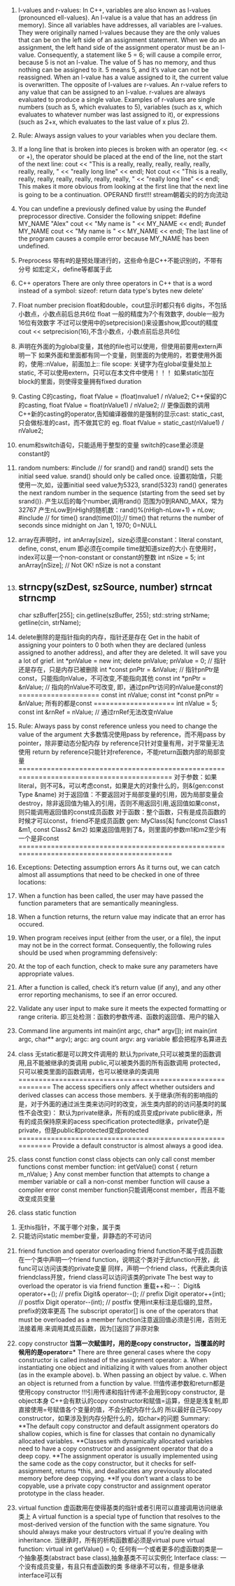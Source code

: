 1. l-values and r-values:
In C++, variables are also known as l-values (pronounced ell-values). An l-value is a value that has an address (in memory). Since all variables have addresses, all variables are l-values. They were originally named l-values because they are the only values that can be on the left side of an assignment statement. When we do an assignment, the left hand side of the assignment operator must be an l-value. Consequently, a statement like 5 = 6; will cause a compile error, because 5 is not an l-value. The value of 5 has no memory, and thus nothing can be assigned to it. 5 means 5, and it’s value can not be reassigned. When an l-value has a value assigned to it, the current value is overwritten.
The opposite of l-values are r-values. An r-value refers to any value that can be assigned to an l-value. r-values are always evaluated to produce a single value. Examples of r-values are single numbers (such as 5, which evaluates to 5), variables (such as x, which evaluates to whatever number was last assigned to it), or expressions (such as 2+x, which evaluates to the last value of x plus 2).

2. Rule: Always assign values to your variables when you declare them.

3. If a long line that is broken into pieces is broken with an operator (eg. << or +), the operator should be placed at the end of the line, not the start of the next line:
cout << "This is a really, really, really, really, really, really, really, " <<
        "really long line" << endl;
Not
cout << "This is a really, really, really, really, really, really, really, "
        << "really long line" << endl;
This makes it more obvious from looking at the first line that the next line is going to be a continuation.
OPERAND first!!!
stream朝着尖的的方向流动

4. You can undefine a previously defined value by using the #undef preprocessor directive.
Consider the following snippet:
#define MY_NAME "Alex"
cout << "My name is " << MY_NAME << endl;
#undef MY_NAME
cout << "My name is " << MY_NAME << endl;
The last line of the program causes a compile error because MY_NAME has been undefined.

5. Preprocess
带有#的是预处理进行的，这些命令是C++不能识别的，不带有分号
如宏定义，define等都属于此

6. C++ operators
There are only three operators in C++ that is a word instead of a symbol:
sizeof: return data type's bytes
new
delete'

7. Float number precision
float和double，cout显示时都只有6 digits，不包括小数点，小数点前后总共6位
float 一般的精度为7个有效数字, double一般为16位有效数字
不过可以使用<iomanip>中的setprecision()来设置show,即cout的精度
cout << setprecision(16),不含小数点，小数点前后总共6位

8. 声明在外面的为global变量，其他的file也可以使用，但使用前要用extern声明一下
如果外面和里面都有同一个变量，则里面的为使用的，若要使用外面的，使用::nValue，前面加上::
file scope: 关键字为在global变量处加上static, 不可以使用extern，只可以在本文件中使用！！！
如果static加在block的里面，则使得变量拥有fixed duration

9. Casting
C的casting，float fValue = (float)nvalue1 / nValue2;
C++保留的C的casting, float fValue = float(nValue1) / nValue2; // 更像函数的调用
C++新的casting的operator,告知编译器做的是强制的显示cast: static_cast,只会做标准的cast，而不做其它的
eg. float fValue = static_cast<float>(nValue1) / nValue2;

10. enum和switch语句，只能适用于整型的变量
switch的case里必须是constant的

11. random numbers:
#include <cstdlib> // for srand() and rand()
srand() sets the initial seed value. srand() should only be called once.
设置初始值，只能使用一次,如，设置initial seed value为5323, srand(5323)
rand() generates the next random number in the sequence (starting from the seed set by srand()).
产生以后的每个number,调用rand()
范围为0到RAND_MAX，常为32767
产生nLow到nHigh的随机数：rand()%(nHigh-nLow+1) + nLow;
#include <ctime> // for time()
srand(time(0));// time() that returns the number of seconds since midnight on Jan 1, 1970; 0=NULL

12. array在声明时，int anArray[size]，size必须是constant：literal constant, define, const, enum
即必须在compile time就知道size的大小
在使用时，index可以是一个non-constant or constant的整数
int nSize = 5;
int anArray[nSize]; // Not OK! nSize is not a constant

13. strncpy(szDest, szSource, number)
    strncat
    strncmp
    ----------------------------
    char szBuffer[255];
    cin.getline(szBuffer, 255);
    std::string strName;
    getline(cin, strName);

14. delete删除的是指针指向的内存，指针还是存在
Get in the habit of assigning your pointers to 0 both when they are declared (unless assigned to another address), and after they are deleted. It will save you a lot of grief.
int *pnValue = new int;
delete pnValue;
pnValue = 0; // 指针还是存在，只是内存已被删除
int *const pnPtr = &nValue; // 指针pnPtr是const，只能指向nValue，不可改变,不能指向其他
const int *pnPtr = &nValue; // 指向的nValue不可改变, 即，通过pnPtr访问的nValue是const的
====================
const int nValue;
const int *const pnPtr = &nValue;
所有的都是const
====================
int nValue = 5;
const int &rnRef = nValue; // 通过rnRef无法改变nValue

15. Rule: Always pass by const reference unless you need to change the value of the argument
大多数情况使用pass by reference，而不用pass by pointer，除非要动态分配内存
by reference只针对变量有用，对于常量无法使用
return by reference只能针对reference，不能return函数内部的局部变量
=========================================================================================
对于参数：如果literal，则不可&，可以考虑const，如果是大的对象什么的，则&(gen:const Type &name)
对于返回值：不要返回对于局部变量的引用，因为局部变量会destroy，除非返回值为输入的引用，否则不用返回引用,返回值如果const，则只能调用返回值的const成员函数
对于函数：整个函数，只有是成员函数的时候才可以const，friend不是成员函数
gen:    MyClass[&] func(const Class1 &m1, const Class2 &m2)
    如果返回值用到了&，则里面的参数m1和m2至少有一个是非const
=========================================================================================

16. Exceptions: Detecting assumption errors
As it turns out, we can catch almost all assumptions that need to be checked in one of three locations:
1. When a function has been called, the user may have passed the function parameters that are semantically meaningless.
2. When a function returns, the return value may indicate that an error has occured.
3. When program receives input (either from the user, or a file), the input may not be in the correct format.
Consequently, the following rules should be used when programming defensively:
1. At the top of each function, check to make sure any parameters have appropriate values.
2. After a function is called, check it’s return value (if any), and any other error reporting mechanisms, to see if an error occured.
3. Validate any user input to make sure it meets the expected formatting or range criteria.
即三处检测：函数的参数传递、函数的返回值、用户的输入

17. Command line arguments
int main(int argc, char* argv[]);
int main(int argc, char** argv);
argc: arg count     argv: arg variable
都会把程序名算进去

18. class
无static都是可以跨文件调用的
默认为private,只可以被类里的函数调用,且不能被继承的类调用
public,可以被类外面的所有函数调用
protected，只可以被类里面的函数调用，也可以被继承的类调用
===========================================================
The access specifiers only affect whether outsiders and derived classes can access those members.
关于继承(所有的影响指的是，对于外面的通过派生类来访问时的改变，派生类内部的的访问基类时的属性不会改变)：
默认为private继承，所有的成员变成private
public继承，所有的成员保持原来的acess specification
protected继承，private仍是private，但是public和protected变成protected
===========================================================
Provide a default constructor is almost always a good idea.

19. class const function
const class objects can only call const member functions
const member function:
    int getValue() const
    {
        return m_nValue;
    }
Any const member function that attempts to change a member variable or call a non-const member function will cause a compiler error
const member function只能调用const member，而且不能改变成员变量

20. class static function
1) 无this指针，不属于哪个对象，属于类
2) 只能访问static member变量，非静态的不可访问

21. friend function and operator overloading
friend function不属于成员函数
在一个类中声明一个friend function，说明这个类对于此function开放，此func可以访问该类的private变量
同样，声明一个friend class，代表此类向该friendclass开放，friend class可以访问该类的private
The best way to overload the operator is via friend function
重载++和--：
Digit& operator++(); // prefix
Digit& operator--(); // prefix
Digit operator++(int); // postfix
Digit operator--(int); // postfix
使用int来标注是后缀的,显然，prefix的效率更高
The subscript operator[] is one of the operators that must be overloaded as a member function注意返回值必须是引用，否则无法接着用.来调用其成员函数，因为[]返回了非原对象

22. copy constructor
******当第一次赋值时，用的是copy constructor，当覆盖的时候用的是operator=*******
There are three general cases where the copy constructor is called instead of the assignment operator:
a. When instantiating one object and initializing it with values from another object (as in the example above).
b. When passing an object by value.
c. When an object is returned from a function by value.
!!!值传递参数和return都是使用copy constructor
!!!引用传递和指针传递不会用到copy constructor, 是object本身
C++会有默认的copy constructor和赋值=运算，但是是浅复制,即直接使用=号赋值各个变量的值，不会分配内存什么的
所以最好自己写copy constructor，如果涉及到内存分配什么的，如char×的问题
Summary:
**The default copy constructor and default assignment operators do shallow copies, which is fine for classes that contain no dynamically allocated variables.
**Classes with dynamically allocated variables need to have a copy constructor and assignment operator that do a deep copy.
**The assignment operator is usually implemented using the same code as the copy constructor, but it checks for self-assignment, returns *this, and deallocates any previously allocated memory before deep copying.
**If you don’t want a class to be copyable, use a private copy constructor and assignment operator prototype in the class header.

23. virtual function
虚函数用在使得基类的指针或者引用可以直接调用访问继承类上
A virtual function is a special type of function that resolves to the most-derived version of the function with the same signature. 
You should always make your destructors virtual if you’re dealing with inheritance.
当继承时，所有的析构函数都必须是virtual
pure virtual function:
virtual int getValue() = 0;
任何有一个或者更多的虚函数的类是一个抽象基类(abstract base class),抽象基类不可以实例化
Interface class:
一个没有成员变量，有且只有虚函数的类
多继承不可以有，但是多继承interface可以有
